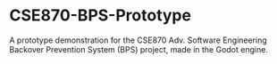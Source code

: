 # CSE870-BPS-Prototype
A prototype demonstration for the CSE870 Adv. Software Engineering Backover Prevention System (BPS) project, made in the Godot engine. 
